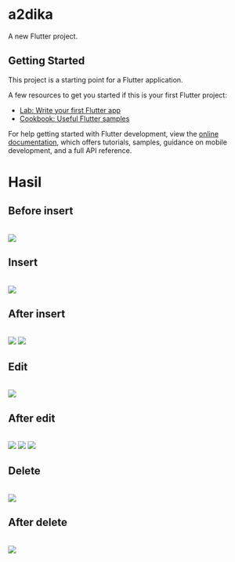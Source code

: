 # a2dika

A new Flutter project.

## Getting Started

This project is a starting point for a Flutter application.

A few resources to get you started if this is your first Flutter project:

- [Lab: Write your first Flutter app](https://docs.flutter.dev/get-started/codelab)
- [Cookbook: Useful Flutter samples](https://docs.flutter.dev/cookbook)

For help getting started with Flutter development, view the
[online documentation](https://docs.flutter.dev/), which offers tutorials,
samples, guidance on mobile development, and a full API reference.

<h1>Hasil<br></h1>
<h2>Before insert</h2>
<br>
<img src="flutter_1.png">
<h2>Insert</h2>
<br>
<img src="flutter_2.png">
<h2>After insert</h2>
<br>
<img src="flutter_3.png">
<img src="flutter_4.png">
<h2>Edit</h2>
<br>
<img src="flutter_5.png">
<h2>After edit</h2>
<br>
<img src="flutter_6.png">
<img src="flutter_7.png">
<img src="flutter_8.png">
<h2>Delete</h2>
<br>
<img src="flutter_9.png">
<h2>After delete</h2>
<br>
<img src="flutter_10.png">